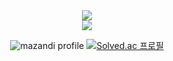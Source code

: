 <div align="center">
<img src="https://capsule-render.vercel.app/api?type=waving&height=260&color=76ABAE&text=Dlwhdqh%20Studio&reversal=false&textBg=false&fontSize=108&fontColor=31363F&fontAlignY=44" />

<br>
<a href="https://music.apple.com/profile/dnflotjstbwtrr_" target="_blank"><img src="https://img.shields.io/badge/AppleMusic-FA243C?style=flat&logo=applemusic&logoColor=FFFFFF"/></a>

![mazandi profile](http://mazandi.herokuapp.com/api?handle=dlwhdqh&theme=dark)
[![Solved.ac
프로필](http://mazassumnida.wtf/api/generate_badge?boj=dlwhdqh)](https://solved.ac/dlwhdqh)
</div>
